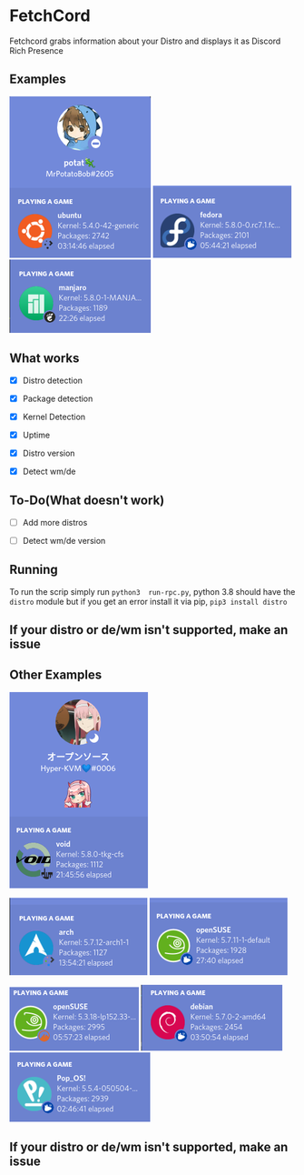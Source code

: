 # FetchCord

Fetchcord grabs information about your Distro and displays it as Discord Rich Presence

## Examples
![ubunt_example.png](Examples/ubunt_example.png) ![fedora example](Examples/fedora.png) ![manjaro example](Examples/manjaro.png)
## What works

- [x] Distro detection

- [x] Package detection

- [x] Kernel Detection

- [x] Uptime

- [x] Distro version
- [x] Detect wm/de

## To-Do(What doesn't work)

- [ ] Add more distros

- [ ] Detect wm/de version


## Running

To run the scrip simply run `python3  run-rpc.py`, python 3.8 should have the `distro` module but if you get an error install it via pip, `pip3 install distro`
## If your distro or de/wm isn't supported, make an issue
##  Other Examples

![void](Examples/void.png) 

![arch example](Examples/Arch.png) ![suse2](Examples/Suse2.png)

![suse-example.png](Examples/suse_example.png) ![debian example](Examples/debian.png) ![pop](Examples/pop.png)


## If your distro or de/wm isn't supported, make an issue
